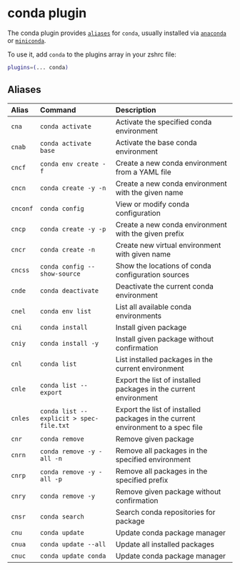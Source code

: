 # conda plugin

The conda plugin provides [`aliases`](#aliases) for `conda`, usually installed via
[`anaconda`](https://www.anaconda.com/) or
[`miniconda`](https://docs.conda.io/en/latest/miniconda.html).

To use it, add `conda` to the plugins array in your zshrc file:

```zsh
plugins=(... conda)
```

## Aliases

| Alias    | Command                                 | Description                                                                     |
| :------- | :-------------------------------------- | :------------------------------------------------------------------------------ |
| `cna`    | `conda activate`                        | Activate the specified conda environment                                        |
| `cnab`   | `conda activate base`                   | Activate the base conda environment                                             |
| `cncf`   | `conda env create -f`                   | Create a new conda environment from a YAML file                                 |
| `cncn`   | `conda create -y -n`                    | Create a new conda environment with the given name                              |
| `cnconf` | `conda config`                          | View or modify conda configuration                                              |
| `cncp`   | `conda create -y -p`                    | Create a new conda environment with the given prefix                            |
| `cncr`   | `conda create -n`                       | Create new virtual environment with given name                                  |
| `cncss`  | `conda config --show-source`            | Show the locations of conda configuration sources                               |
| `cnde`   | `conda deactivate`                      | Deactivate the current conda environment                                        |
| `cnel`   | `conda env list`                        | List all available conda environments                                           |
| `cni`    | `conda install`                         | Install given package                                                           |
| `cniy`   | `conda install -y`                      | Install given package without confirmation                                      |
| `cnl`    | `conda list`                            | List installed packages in the current environment                              |
| `cnle`   | `conda list --export`                   | Export the list of installed packages in the current environment                |
| `cnles`  | `conda list --explicit > spec-file.txt` | Export the list of installed packages in the current environment to a spec file |
| `cnr`    | `conda remove`                          | Remove given package                                                            |
| `cnrn`   | `conda remove -y -all -n`               | Remove all packages in the specified environment                                |
| `cnrp`   | `conda remove -y -all -p`               | Remove all packages in the specified prefix                                     |
| `cnry`   | `conda remove -y`                       | Remove given package without confirmation                                       |
| `cnsr`   | `conda search`                          | Search conda repositories for package                                           |
| `cnu`    | `conda update`                          | Update conda package manager                                                    |
| `cnua`   | `conda update --all`                    | Update all installed packages                                                   |
| `cnuc`   | `conda update conda`                    | Update conda package manager                                                    |
